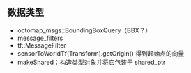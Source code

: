## 数据类型

- octomap_msgs::BoundingBoxQuery（BBX？）
- message_filters
- tf::MessageFilter
- sensorToWorldTf(Transform).getOrigin() 得到起始点的向量
- makeShared：构造类型对象并将它包装于 shared_ptr